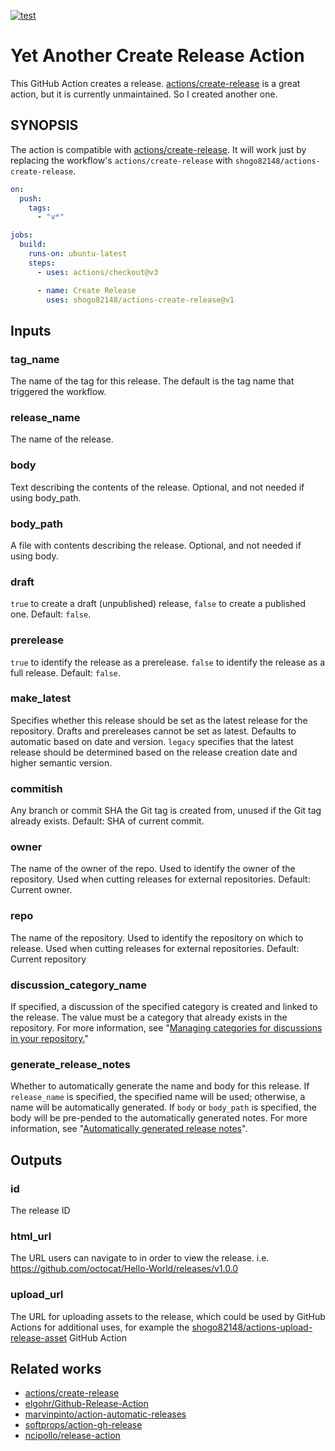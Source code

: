 [![test](https://github.com/shogo82148/actions-create-release/actions/workflows/test.yml/badge.svg)](https://github.com/shogo82148/actions-create-release/actions/workflows/test.yml)

# Yet Another Create Release Action

This GitHub Action creates a release.
[actions/create-release] is a great action, but it is currently unmaintained.
So I created another one.

## SYNOPSIS

The action is compatible with [actions/create-release].
It will work just by replacing the workflow's `actions/create-release` with `shogo82148/actions-create-release`.

```yaml
on:
  push:
    tags:
      - "v*"

jobs:
  build:
    runs-on: ubuntu-latest
    steps:
      - uses: actions/checkout@v3

      - name: Create Release
        uses: shogo82148/actions-create-release@v1
```

## Inputs

### tag_name

The name of the tag for this release.
The default is the tag name that triggered the workflow.

### release_name

The name of the release.

### body

Text describing the contents of the release. Optional, and not needed if using body_path.

### body_path

A file with contents describing the release. Optional, and not needed if using body.

### draft

`true` to create a draft (unpublished) release, `false` to create a published one. Default: `false`.

### prerelease

`true` to identify the release as a prerelease. `false` to identify the release as a full release. Default: `false`.

### make_latest

Specifies whether this release should be set as the
latest release for the repository. Drafts and prereleases cannot
be set as latest. Defaults to automatic based on date and version.
`legacy` specifies that the latest release should be determined
based on the release creation date and higher semantic version.

### commitish

Any branch or commit SHA the Git tag is created from, unused if the Git tag already exists. Default: SHA of current commit.

### owner

The name of the owner of the repo. Used to identify the owner of the repository. Used when cutting releases for external repositories. Default: Current owner.

### repo

The name of the repository. Used to identify the repository on which to release. Used when cutting releases for external repositories. Default: Current repository

### discussion_category_name

If specified, a discussion of the specified category is created and linked to the release.
The value must be a category that already exists in the repository.
For more information, see "[Managing categories for discussions in your repository.](https://docs.github.com/en/discussions/managing-discussions-for-your-community/managing-categories-for-discussions-in-your-repository)"

### generate_release_notes

Whether to automatically generate the name and body for this release.
If `release_name` is specified, the specified name will be used;
otherwise, a name will be automatically generated. If `body` or `body_path` is specified,
the body will be pre-pended to the automatically generated notes.
For more information, see "[Automatically generated release notes](https://docs.github.com/en/repositories/releasing-projects-on-github/automatically-generated-release-notes)".

## Outputs

### id

The release ID

### html_url

The URL users can navigate to in order to view the release. i.e. https://github.com/octocat/Hello-World/releases/v1.0.0

### upload_url

The URL for uploading assets to the release, which could be used by GitHub Actions for additional uses, for example the [shogo82148/actions-upload-release-asset](https://github.com/shogo82148/actions-upload-release-asset) GitHub Action

## Related works

- [actions/create-release]
- [elgohr/Github-Release-Action]
- [marvinpinto/action-automatic-releases]
- [softprops/action-gh-release]
- [ncipollo/release-action]

[actions/create-release]: https://github.com/actions/create-release
[elgohr/github-release-action]: https://github.com/elgohr/Github-Release-Action
[marvinpinto/action-automatic-releases]: https://github.com/marvinpinto/action-automatic-releases
[softprops/action-gh-release]: https://github.com/marvinpinto/action-automatic-releases
[ncipollo/release-action]: https://github.com/ncipollo/release-action
